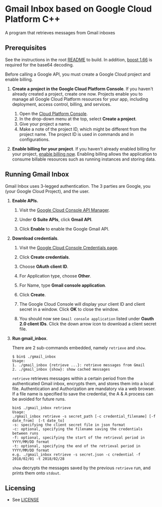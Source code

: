 # Gmail Inbox based on Google Cloud Platform C++

A program that retrieves messages from Gmail inboxes

## Prerequisites

See the instructions in the root [README](../../README.md) to build.
In addition, [boost 1.66](http://www.boost.org/users/history/version_1_66_0.html)
is required for the base64 decoding.

Before calling a Google API, you must create a Google Cloud project and enable
billing.

1.  **Create a project in the Google Cloud Platform Console**.
    If you haven't already created a project, create one now. Projects enable
    you to manage all Google Cloud Platform resources for your app, including
    deployment, access control, billing, and services.
    1.  Open the [Cloud Platform Console](https://console.cloud.google.com/).
    2.  In the drop-down menu at the top, select **Create a project**.
    4.  Give your project a name.
    5.  Make a note of the project ID, which might be different from the project
        name. The project ID is used in commands and in configurations.

2.  **Enable billing for your project**.
    If you haven't already enabled billing for your project,
    [enable billing now](https://console.cloud.google.com/project/_/settings).
    Enabling billing allows the application to consume billable resources such
    as running instances and storing data.

## Running Gmail Inbox

Gmail Inbox uses 3-legged authentication. The 3 parties are Google,
you (your Google Cloud Project), and the user.

1.  **Enable APIs.**

    1. Visit the [Google Cloud Console API Manager](
        https://console.cloud.google.com/apis).

    2. Under **G Suite APIs**, click **Gmail API**.

    3. Click **Enable** to enable the Google Gmail API.


2.  **Download credentials**.

    1. Visit the [Google Cloud Console Credentials page](
        https://console.cloud.google.com/apis/credentials).

    2. Click **Create credentials**.

    3. Choose **OAuth client ID**.

    4. For Application type, choose **Other**.

    5. For Name, type **Gmail console application**.

    6. Click **Create**.

    7. The Google Cloud Console will display your client ID and client secret
       in a window.  Click **OK** to close the window.

    8. You should now see `Gmail console application` listed under
       **Oauth 2.0 client IDs**.  Click the down arrow icon to download a
       client secret file.


3.  **Run gmail_inbox**.

    There are 2 sub-commands embedded, namely `retrieve` and `show`.

    ```
    $ bin$ ./gmail_inbox
    Usage:
    1. ./gmail_inbox {retrieve ...}: retrieve messages from Gmail
    2. ./gmail_inbox {show}: show cached messages
    ```

    `retrieve` retrieves messages within a certain period from the authenticated Gmail inbox,
    encrypts them, and stores them into a local file.
    Authentication and Authorization are mandatory via a web browser.
    If a file name is specified to save the credential, the A & A process can be avoided for future runs.

    ```
    bin$ ./gmail_inbox retrieve
    Usage:
    ./gmail_inbox retrieve -s secret_path [-c credential_filename] [-f date_from]  [-t date_to]
    -s: specifying the client secret file in json format
    -c: optional, specifying the filename saving the credentials between runs
    -f: optional, specifying the start of the retrieval period in YYYY/MM/DD format
    -t: optional, specifying the end of the retrieval period in YYYY/MM/DD format
    e.g. ./gmail_inbox retrieve -s secret.json -c credential -f 2018/02/01 -t 2018/02/28
    ```

    `show` decrypts the messages saved by the previous `retrieve` run, and prints them onto `stdout`.

## Licensing

* See [LICENSE](../../COPYING.txt)
